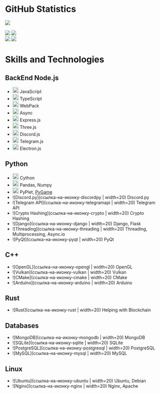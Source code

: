 # GitHub Statistics

[![](https://github-readme-stats.vercel.app/api?username=ArtemkaDev&show_icons=true&theme=radical&count_private=true&hide=issues,stars)](https://github.com/ArtemkaDev?tab=repositories) <br /> <br />
[![](https://github-readme-stats.vercel.app/api/pin?username=ArtemkaDev&repo=UCS&theme=radical)](https://github.com/ArtemkaDev/UCS)
[![](https://github-readme-stats.vercel.app/api/pin?username=ArtemkaDev&repo=RPGame&theme=radical)](https://github.com/ArtemkaDev/RPGame)
<br>
[![](https://github-readme-stats.vercel.app/api/pin?username=ArtemkaDev&repo=HttpRpc&theme=radical)](https://github.com/ArtemkaDev/HttpRpc)
[![](https://github-readme-stats.vercel.app/api/pin?username=AploCoin&repo=PythonTools&theme=radical)](https://github.com/AploCoin/PythonTools)


# Skills and Technologies

## BackEnd Node.js
- <img src="https://github.com/ArtemkaDev/ArtemkaDev/assets/87724011/14302163-8d7c-4e1d-bbdc-a2767520372b" width="20" height="20"> JavaScript
- <img src="https://github.com/ArtemkaDev/ArtemkaDev/assets/87724011/898bd7d1-18d8-49e4-96bf-7d937098f8bc" width="20" height="20"> TypeScript
- <img src="https://github.com/ArtemkaDev/ArtemkaDev/assets/87724011/bc7d4796-ecdb-4b49-b97a-84cd865fdd87" width="20" height="20"> WebPack
- <img src="https://github.com/ArtemkaDev/ArtemkaDev/assets/87724011/fc5bcc3f-8334-443b-87a6-5ac05dfbcf7c" width="20" height="20"> Async
- <img src="https://github.com/ArtemkaDev/ArtemkaDev/assets/87724011/603288f9-fe6f-423c-839f-eb8ec4cdb8d7" width="20" height="20"> Express.js
- <img src="https://github.com/ArtemkaDev/ArtemkaDev/assets/87724011/4b770848-9178-4670-9a74-1f0da64dd397" width="20" height="20"> Three.js
- <img src="https://github.com/ArtemkaDev/ArtemkaDev/assets/87724011/7ab0a145-e6de-45c0-813a-d9b87f2ab830" width="20" height="20"> Discord.js
- <img src="https://github.com/ArtemkaDev/ArtemkaDev/assets/87724011/d3cfdc29-14db-4a05-86f5-1563f9313871" width="20" height="20"> Telegram.js
- <img src="https://github.com/ArtemkaDev/ArtemkaDev/assets/87724011/5a4f3be4-252e-4f73-81c0-e33776eb86e2" width="20" height="20"> Electron.js


## Python
- <img src="https://github.com/ArtemkaDev/ArtemkaDev/assets/87724011/18b6a749-ca89-4896-8774-9c7556a13bd0" width="20" height="20"> Cython
- <img src="https://github.com/ArtemkaDev/ArtemkaDev/assets/87724011/87f28f2f-0294-40a4-9a59-f8248bf2a572" width="20" height="20"> Pandas, Numpy
- <img src="https://github.com/ArtemkaDev/ArtemkaDev/assets/87724011/75091f4a-167d-4387-a4a7-e467b9a4bb9e" width="20" height="20"> PyPlet, [PyGame](https://github.com/ArtemkaDev/RPGame)
- ![Discord.py](ссылка-на-иконку-discordpy | width=20) Discord.py
- ![Telegram API](ссылка-на-иконку-telegramapi | width=20) Telegram API
- ![Crypto Hashing](ссылка-на-иконку-crypto | width=20) Crypto Hashing
- ![Django](ссылка-на-иконку-django | width=20) Django, Flask
- ![Threading](ссылка-на-иконку-threading | width=20) Threading, Multiprocessing, Async.io
- ![PyQt](ссылка-на-иконку-pyqt | width=20) PyQt

## C++
- ![OpenGL](ссылка-на-иконку-opengl | width=20) OpenGL
- ![Vulkan](ссылка-на-иконку-vulkan | width=20) Vulkan
- ![CMake](ссылка-на-иконку-cmake | width=20) CMake
- ![Arduino](ссылка-на-иконку-arduino | width=20) Arduino

## Rust
- ![Rust](ссылка-на-иконку-rust | width=20) Helping with Blockchain

## Databases
- ![MongoDB](ссылка-на-иконку-mongodb | width=20) MongoDB
- ![SQLite](ссылка-на-иконку-sqlite | width=20) SQLite
- ![PostgreSQL](ссылка-на-иконку-postgresql | width=20) PostgreSQL
- ![MySQL](ссылка-на-иконку-mysql | width=20) MySQL

## Linux
- ![Ubuntu](ссылка-на-иконку-ubuntu | width=20) Ubuntu, Debian
- ![Nginx](ссылка-на-иконку-nginx | width=20) Nginx, Apache
